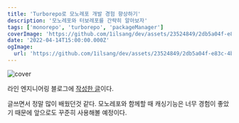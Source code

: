 ```yaml
---
title: 'Turborepo로 모노레포 개발 경험 향상하기'
description: '모노레포와 터보레포를 간략히 알아보자'
tags: ['monorepo', 'turborepo', 'packageManager']
coverImage: 'https://github.com/1ilsang/dev/assets/23524849/2db5a04f-e83c-4bc4-ba59-685d3bb0e5dd'
date: '2022-04-14T15:00:00.000Z'
ogImage:
  url: 'https://github.com/1ilsang/dev/assets/23524849/2db5a04f-e83c-4bc4-ba59-685d3bb0e5dd'
---
```


<img class="cover" alt="cover" src="https://user-images.githubusercontent.com/23524849/178152297-6995c412-1f3d-4e28-b17b-b3294a41cc8c.png" />

라인 엔지니어링 블로그에 [작성한 글](https://engineering.linecorp.com/ko/blog/monorepo-with-turborepo/)이다.

글쓰면서 정말 많이 배웠던것 같다. 모노레포와 함께할 때 캐싱기능은 너무 경험이 좋았기 때문에 앞으로도 꾸준히 사용해볼 예정이다.

